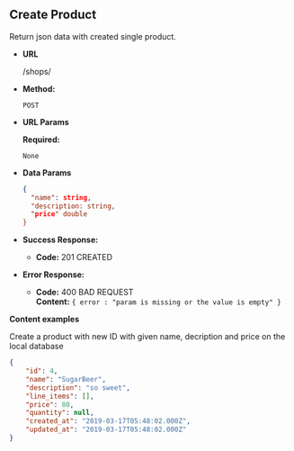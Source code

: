 **Create Product**
----
  Return json data with created single product.

* **URL**

  /shops/

* **Method:**

  `POST`
  
*  **URL Params**

   **Required:**
 
   `None`

* **Data Params**

  ```json
  {
    "name": string,
    "description: string,
    "price" double
  }
  ```

* **Success Response:**

  * **Code:** 201 CREATED <br />
 
* **Error Response:**

  * **Code:** 400 BAD REQUEST <br />
    **Content:** `{ error : "param is missing or the value is empty" }`


**Content examples**

Create a product with new ID with given name, decription and price on the local database 

```json
{
    "id": 4,
    "name": "SugarBeer",
    "description": "so sweet",
    "line_items": [],
    "price": 80,
    "quantity": null,
    "created_at": "2019-03-17T05:48:02.000Z",
    "updated_at": "2019-03-17T05:48:02.000Z"
}
```
 
